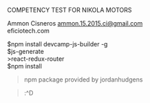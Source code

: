 COMPETENCY TEST FOR NIKOLA MOTORS


Ammon Cisneros
ammon.15.2015.ci@gmail.com  
eficiotech.com



$npm install devcamp-js-builder -g  
$js-generate  
    >react-redux-router  
$npm install  

>npm package provided by jordanhudgens




>:^D